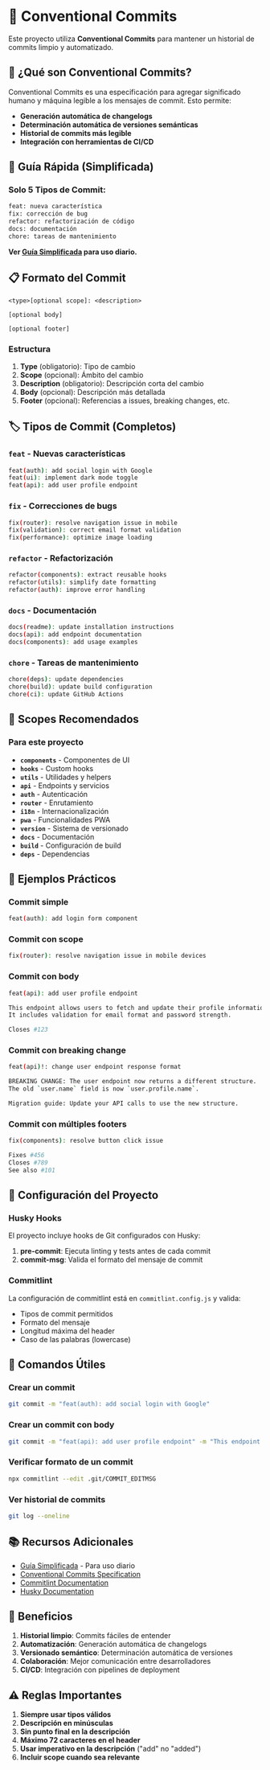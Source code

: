 # 📝 Conventional Commits

Este proyecto utiliza **Conventional Commits** para mantener un historial de commits limpio y automatizado.

## 🎯 ¿Qué son Conventional Commits?

Conventional Commits es una especificación para agregar significado humano y máquina legible a los mensajes de commit. Esto permite:

- **Generación automática de changelogs**
- **Determinación automática de versiones semánticas**
- **Historial de commits más legible**
- **Integración con herramientas de CI/CD**

## 🚀 Guía Rápida (Simplificada)

### Solo 5 Tipos de Commit:

```bash
feat: nueva característica
fix: corrección de bug
refactor: refactorización de código
docs: documentación
chore: tareas de mantenimiento
```

**Ver [Guía Simplificada](./commits-simple.md) para uso diario.**

## 📋 Formato del Commit

```
<type>[optional scope]: <description>

[optional body]

[optional footer]
```

### Estructura

1. **Type** (obligatorio): Tipo de cambio
2. **Scope** (opcional): Ámbito del cambio
3. **Description** (obligatorio): Descripción corta del cambio
4. **Body** (opcional): Descripción más detallada
5. **Footer** (opcional): Referencias a issues, breaking changes, etc.

## 🏷️ Tipos de Commit (Completos)

### `feat` - Nuevas características
```bash
feat(auth): add social login with Google
feat(ui): implement dark mode toggle
feat(api): add user profile endpoint
```

### `fix` - Correcciones de bugs
```bash
fix(router): resolve navigation issue in mobile
fix(validation): correct email format validation
fix(performance): optimize image loading
```

### `refactor` - Refactorización
```bash
refactor(components): extract reusable hooks
refactor(utils): simplify date formatting
refactor(auth): improve error handling
```

### `docs` - Documentación
```bash
docs(readme): update installation instructions
docs(api): add endpoint documentation
docs(components): add usage examples
```

### `chore` - Tareas de mantenimiento
```bash
chore(deps): update dependencies
chore(build): update build configuration
chore(ci): update GitHub Actions
```

## 🎯 Scopes Recomendados

### Para este proyecto

- **`components`** - Componentes de UI
- **`hooks`** - Custom hooks
- **`utils`** - Utilidades y helpers
- **`api`** - Endpoints y servicios
- **`auth`** - Autenticación
- **`router`** - Enrutamiento
- **`i18n`** - Internacionalización
- **`pwa`** - Funcionalidades PWA
- **`version`** - Sistema de versionado
- **`docs`** - Documentación
- **`build`** - Configuración de build
- **`deps`** - Dependencias

## 📝 Ejemplos Prácticos

### Commit simple
```bash
feat(auth): add login form component
```

### Commit con scope
```bash
fix(router): resolve navigation issue in mobile devices
```

### Commit con body
```bash
feat(api): add user profile endpoint

This endpoint allows users to fetch and update their profile information.
It includes validation for email format and password strength.

Closes #123
```

### Commit con breaking change
```bash
feat(api)!: change user endpoint response format

BREAKING CHANGE: The user endpoint now returns a different structure.
The old `user.name` field is now `user.profile.name`.

Migration guide: Update your API calls to use the new structure.
```

### Commit con múltiples footers
```bash
fix(components): resolve button click issue

Fixes #456
Closes #789
See also #101
```

## 🔧 Configuración del Proyecto

### Husky Hooks

El proyecto incluye hooks de Git configurados con Husky:

1. **pre-commit**: Ejecuta linting y tests antes de cada commit
2. **commit-msg**: Valida el formato del mensaje de commit

### Commitlint

La configuración de commitlint está en `commitlint.config.js` y valida:

- Tipos de commit permitidos
- Formato del mensaje
- Longitud máxima del header
- Caso de las palabras (lowercase)

## 🚀 Comandos Útiles

### Crear un commit
```bash
git commit -m "feat(auth): add social login with Google"
```

### Crear un commit con body
```bash
git commit -m "feat(api): add user profile endpoint" -m "This endpoint allows users to fetch and update their profile information."
```

### Verificar formato de un commit
```bash
npx commitlint --edit .git/COMMIT_EDITMSG
```

### Ver historial de commits
```bash
git log --oneline
```

## 📚 Recursos Adicionales

- [Guía Simplificada](./commits-simple.md) - Para uso diario
- [Conventional Commits Specification](https://www.conventionalcommits.org/)
- [Commitlint Documentation](https://commitlint.js.org/)
- [Husky Documentation](https://typicode.github.io/husky/)

## 🎯 Beneficios

1. **Historial limpio**: Commits fáciles de entender
2. **Automatización**: Generación automática de changelogs
3. **Versionado semántico**: Determinación automática de versiones
4. **Colaboración**: Mejor comunicación entre desarrolladores
5. **CI/CD**: Integración con pipelines de deployment

## ⚠️ Reglas Importantes

1. **Siempre usar tipos válidos**
2. **Descripción en minúsculas**
3. **Sin punto final en la descripción**
4. **Máximo 72 caracteres en el header**
5. **Usar imperativo en la descripción** ("add" no "added")
6. **Incluir scope cuando sea relevante**
